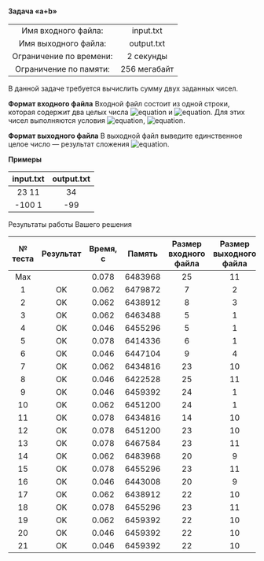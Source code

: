 #### Задача «a+b» ####


|                          |              |
|:------------------------:|:------------:|
| Имя входного файла:      | input.txt    |
| Имя выходного файла:     | output.txt   |
| Ограничение по времени:  | 2 секунды    |
| Ограничение по памяти:   | 256 мегабайт |

В данной задаче требуется вычислить сумму двух заданных чисел.

__Формат входного файла__
Входной файл состоит из одной строки, которая содержит два целых числа ![equation](http://latex.codecogs.com/svg.latex?\inline&space;a) и ![equation](http://latex.codecogs.com/svg.latex?\inline&space;b). Для этих чисел выполняются условия ![equation](http://latex.codecogs.com/svg.latex?\inline&space;−10^9&space;\le&space;a&space;\le&space;10^9), ![equation](http://latex.codecogs.com/svg.latex?\inline&space;−10^9&space;\le&space;b&space;\le&space;10^9).

__Формат выходного файла__
В выходной файл выведите единственное целое число — результат сложения ![equation](http://latex.codecogs.com/svg.latex?\inline&space;a&plus;b).

__Примеры__

|  input.txt   |  output.txt  |
|:------------:|:------------:|
| 23 11        | 34           |
| -100 1       | -99          |

Результаты работы Вашего решения

|№ теста| Результат | Время, с |  Память | Размер входного файла | Размер выходного файла |
|:------:|:---------:|:--------:|:-------:|:---------------------:|:----------------------:|
|  Max	 |           |	0.078	| 6483968 |	25         	          | 11                     |
| 1      | OK	     |  0.062	| 6479872 |	7	                  | 2                      |
| 2	     | OK	     |  0.062	| 6438912 |	8	                  | 3                      |
| 3	     | OK	     |  0.062	| 6463488 |	5	                  | 1                      |
| 4	     | OK	     |  0.046	| 6455296 | 5                     |	1                      |
| 5	     | OK	     |  0.078   | 6414336 |	6                     |	1                      |
| 6	     | OK	     |  0.046   | 6447104 |	9                     |	4                      |
| 7	     | OK	     |  0.062	| 6434816 |	23                    |	10                     |
| 8	     | OK	     |  0.046	| 6422528 |	25	                  | 11                     |
| 9	     | OK	     |  0.046	| 6459392 |	24	                  | 1                      |
| 10	 | OK	     |  0.062	| 6451200 |	24                    |	1                      |
| 11	 | OK	     |  0.078	| 6434816 |	14	                  | 10                     |
| 12	 | OK	     |  0.078	| 6451200 |	23	                  | 10                     |
| 13	 | OK	     |  0.078	| 6467584 |	23	                  | 11                     |
| 14	 | OK	     |  0.062	| 6483968 |	20	                  | 9                      |
| 15	 | OK	     |  0.078	| 6455296 |	23	                  | 11                     |
| 16	 | OK	     |  0.046	| 6443008 | 20	                  | 9                      |
| 17	 | OK	     |  0.062	| 6438912 |	22	                  | 10                     |
| 18	 | OK	     |  0.078	| 6455296 |	23	                  | 11                     |
| 19	 | OK	     |  0.062	| 6459392 |	22	                  | 10                     |
| 20	 | OK	     |  0.046	| 6459392 |	22	                  | 10                     |
| 21	 | OK	     |  0.046	| 6459392 |	22	                  | 10                     |
